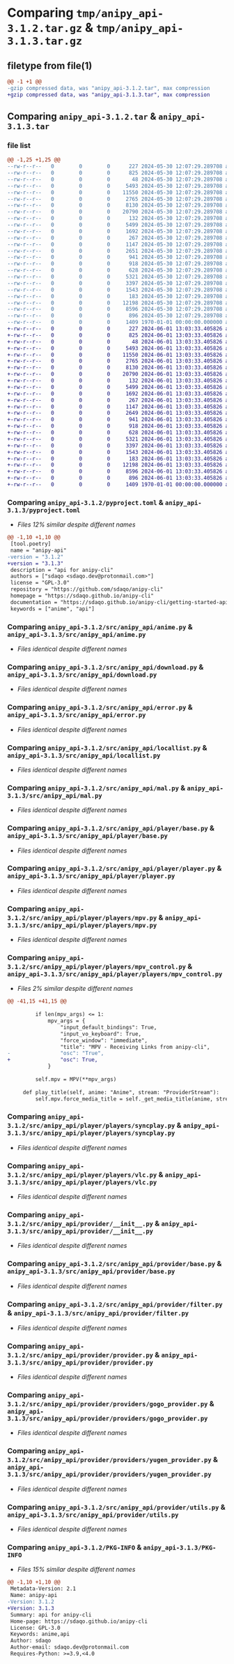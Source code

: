 # Comparing `tmp/anipy_api-3.1.2.tar.gz` & `tmp/anipy_api-3.1.3.tar.gz`

## filetype from file(1)

```diff
@@ -1 +1 @@
-gzip compressed data, was "anipy_api-3.1.2.tar", max compression
+gzip compressed data, was "anipy_api-3.1.3.tar", max compression
```

## Comparing `anipy_api-3.1.2.tar` & `anipy_api-3.1.3.tar`

### file list

```diff
@@ -1,25 +1,25 @@
--rw-r--r--   0        0        0      227 2024-05-30 12:07:29.289708 anipy_api-3.1.2/README.md
--rw-r--r--   0        0        0      825 2024-05-30 12:07:29.289708 anipy_api-3.1.2/pyproject.toml
--rw-r--r--   0        0        0       48 2024-05-30 12:07:29.289708 anipy_api-3.1.2/src/anipy_api/__init__.py
--rw-r--r--   0        0        0     5493 2024-05-30 12:07:29.289708 anipy_api-3.1.2/src/anipy_api/anime.py
--rw-r--r--   0        0        0    11550 2024-05-30 12:07:29.289708 anipy_api-3.1.2/src/anipy_api/download.py
--rw-r--r--   0        0        0     2765 2024-05-30 12:07:29.289708 anipy_api-3.1.2/src/anipy_api/error.py
--rw-r--r--   0        0        0     8130 2024-05-30 12:07:29.289708 anipy_api-3.1.2/src/anipy_api/locallist.py
--rw-r--r--   0        0        0    20790 2024-05-30 12:07:29.289708 anipy_api-3.1.2/src/anipy_api/mal.py
--rw-r--r--   0        0        0      132 2024-05-30 12:07:29.289708 anipy_api-3.1.2/src/anipy_api/player/__init__.py
--rw-r--r--   0        0        0     5499 2024-05-30 12:07:29.289708 anipy_api-3.1.2/src/anipy_api/player/base.py
--rw-r--r--   0        0        0     1692 2024-05-30 12:07:29.289708 anipy_api-3.1.2/src/anipy_api/player/player.py
--rw-r--r--   0        0        0      267 2024-05-30 12:07:29.289708 anipy_api-3.1.2/src/anipy_api/player/players/__init__.py
--rw-r--r--   0        0        0     1147 2024-05-30 12:07:29.289708 anipy_api-3.1.2/src/anipy_api/player/players/mpv.py
--rw-r--r--   0        0        0     2651 2024-05-30 12:07:29.289708 anipy_api-3.1.2/src/anipy_api/player/players/mpv_control.py
--rw-r--r--   0        0        0      941 2024-05-30 12:07:29.289708 anipy_api-3.1.2/src/anipy_api/player/players/syncplay.py
--rw-r--r--   0        0        0      918 2024-05-30 12:07:29.289708 anipy_api-3.1.2/src/anipy_api/player/players/vlc.py
--rw-r--r--   0        0        0      628 2024-05-30 12:07:29.289708 anipy_api-3.1.2/src/anipy_api/provider/__init__.py
--rw-r--r--   0        0        0     5321 2024-05-30 12:07:29.289708 anipy_api-3.1.2/src/anipy_api/provider/base.py
--rw-r--r--   0        0        0     3397 2024-05-30 12:07:29.289708 anipy_api-3.1.2/src/anipy_api/provider/filter.py
--rw-r--r--   0        0        0     1543 2024-05-30 12:07:29.289708 anipy_api-3.1.2/src/anipy_api/provider/provider.py
--rw-r--r--   0        0        0      183 2024-05-30 12:07:29.289708 anipy_api-3.1.2/src/anipy_api/provider/providers/__init__.py
--rw-r--r--   0        0        0    12198 2024-05-30 12:07:29.289708 anipy_api-3.1.2/src/anipy_api/provider/providers/gogo_provider.py
--rw-r--r--   0        0        0     8596 2024-05-30 12:07:29.289708 anipy_api-3.1.2/src/anipy_api/provider/providers/yugen_provider.py
--rw-r--r--   0        0        0      896 2024-05-30 12:07:29.289708 anipy_api-3.1.2/src/anipy_api/provider/utils.py
--rw-r--r--   0        0        0     1409 1970-01-01 00:00:00.000000 anipy_api-3.1.2/PKG-INFO
+-rw-r--r--   0        0        0      227 2024-06-01 13:03:33.405826 anipy_api-3.1.3/README.md
+-rw-r--r--   0        0        0      825 2024-06-01 13:03:33.405826 anipy_api-3.1.3/pyproject.toml
+-rw-r--r--   0        0        0       48 2024-06-01 13:03:33.405826 anipy_api-3.1.3/src/anipy_api/__init__.py
+-rw-r--r--   0        0        0     5493 2024-06-01 13:03:33.405826 anipy_api-3.1.3/src/anipy_api/anime.py
+-rw-r--r--   0        0        0    11550 2024-06-01 13:03:33.405826 anipy_api-3.1.3/src/anipy_api/download.py
+-rw-r--r--   0        0        0     2765 2024-06-01 13:03:33.405826 anipy_api-3.1.3/src/anipy_api/error.py
+-rw-r--r--   0        0        0     8130 2024-06-01 13:03:33.405826 anipy_api-3.1.3/src/anipy_api/locallist.py
+-rw-r--r--   0        0        0    20790 2024-06-01 13:03:33.405826 anipy_api-3.1.3/src/anipy_api/mal.py
+-rw-r--r--   0        0        0      132 2024-06-01 13:03:33.405826 anipy_api-3.1.3/src/anipy_api/player/__init__.py
+-rw-r--r--   0        0        0     5499 2024-06-01 13:03:33.405826 anipy_api-3.1.3/src/anipy_api/player/base.py
+-rw-r--r--   0        0        0     1692 2024-06-01 13:03:33.405826 anipy_api-3.1.3/src/anipy_api/player/player.py
+-rw-r--r--   0        0        0      267 2024-06-01 13:03:33.405826 anipy_api-3.1.3/src/anipy_api/player/players/__init__.py
+-rw-r--r--   0        0        0     1147 2024-06-01 13:03:33.405826 anipy_api-3.1.3/src/anipy_api/player/players/mpv.py
+-rw-r--r--   0        0        0     2649 2024-06-01 13:03:33.405826 anipy_api-3.1.3/src/anipy_api/player/players/mpv_control.py
+-rw-r--r--   0        0        0      941 2024-06-01 13:03:33.405826 anipy_api-3.1.3/src/anipy_api/player/players/syncplay.py
+-rw-r--r--   0        0        0      918 2024-06-01 13:03:33.405826 anipy_api-3.1.3/src/anipy_api/player/players/vlc.py
+-rw-r--r--   0        0        0      628 2024-06-01 13:03:33.405826 anipy_api-3.1.3/src/anipy_api/provider/__init__.py
+-rw-r--r--   0        0        0     5321 2024-06-01 13:03:33.405826 anipy_api-3.1.3/src/anipy_api/provider/base.py
+-rw-r--r--   0        0        0     3397 2024-06-01 13:03:33.405826 anipy_api-3.1.3/src/anipy_api/provider/filter.py
+-rw-r--r--   0        0        0     1543 2024-06-01 13:03:33.405826 anipy_api-3.1.3/src/anipy_api/provider/provider.py
+-rw-r--r--   0        0        0      183 2024-06-01 13:03:33.405826 anipy_api-3.1.3/src/anipy_api/provider/providers/__init__.py
+-rw-r--r--   0        0        0    12198 2024-06-01 13:03:33.405826 anipy_api-3.1.3/src/anipy_api/provider/providers/gogo_provider.py
+-rw-r--r--   0        0        0     8596 2024-06-01 13:03:33.405826 anipy_api-3.1.3/src/anipy_api/provider/providers/yugen_provider.py
+-rw-r--r--   0        0        0      896 2024-06-01 13:03:33.405826 anipy_api-3.1.3/src/anipy_api/provider/utils.py
+-rw-r--r--   0        0        0     1409 1970-01-01 00:00:00.000000 anipy_api-3.1.3/PKG-INFO
```

### Comparing `anipy_api-3.1.2/pyproject.toml` & `anipy_api-3.1.3/pyproject.toml`

 * *Files 12% similar despite different names*

```diff
@@ -1,10 +1,10 @@
 [tool.poetry]
 name = "anipy-api"
-version = "3.1.2"
+version = "3.1.3"
 description = "api for anipy-cli"
 authors = ["sdaqo <sdaqo.dev@protonmail.com>"]
 license = "GPL-3.0"
 repository = "https://github.com/sdaqo/anipy-cli"
 homepage = "https://sdaqo.github.io/anipy-cli"
 documentation = "https://sdaqo.github.io/anipy-cli/getting-started-api"
 keywords = ["anime", "api"]
```

### Comparing `anipy_api-3.1.2/src/anipy_api/anime.py` & `anipy_api-3.1.3/src/anipy_api/anime.py`

 * *Files identical despite different names*

### Comparing `anipy_api-3.1.2/src/anipy_api/download.py` & `anipy_api-3.1.3/src/anipy_api/download.py`

 * *Files identical despite different names*

### Comparing `anipy_api-3.1.2/src/anipy_api/error.py` & `anipy_api-3.1.3/src/anipy_api/error.py`

 * *Files identical despite different names*

### Comparing `anipy_api-3.1.2/src/anipy_api/locallist.py` & `anipy_api-3.1.3/src/anipy_api/locallist.py`

 * *Files identical despite different names*

### Comparing `anipy_api-3.1.2/src/anipy_api/mal.py` & `anipy_api-3.1.3/src/anipy_api/mal.py`

 * *Files identical despite different names*

### Comparing `anipy_api-3.1.2/src/anipy_api/player/base.py` & `anipy_api-3.1.3/src/anipy_api/player/base.py`

 * *Files identical despite different names*

### Comparing `anipy_api-3.1.2/src/anipy_api/player/player.py` & `anipy_api-3.1.3/src/anipy_api/player/player.py`

 * *Files identical despite different names*

### Comparing `anipy_api-3.1.2/src/anipy_api/player/players/mpv.py` & `anipy_api-3.1.3/src/anipy_api/player/players/mpv.py`

 * *Files identical despite different names*

### Comparing `anipy_api-3.1.2/src/anipy_api/player/players/mpv_control.py` & `anipy_api-3.1.3/src/anipy_api/player/players/mpv_control.py`

 * *Files 2% similar despite different names*

```diff
@@ -41,15 +41,15 @@
 
         if len(mpv_args) <= 1:
             mpv_args = {
                 "input_default_bindings": True,
                 "input_vo_keyboard": True,
                 "force_window": "immediate",
                 "title": "MPV - Receiving Links from anipy-cli",
-                "osc": "True",
+                "osc": True,
             }
 
         self.mpv = MPV(**mpv_args)
 
     def play_title(self, anime: "Anime", stream: "ProviderStream"):
         self.mpv.force_media_title = self._get_media_title(anime, stream)
```

### Comparing `anipy_api-3.1.2/src/anipy_api/player/players/syncplay.py` & `anipy_api-3.1.3/src/anipy_api/player/players/syncplay.py`

 * *Files identical despite different names*

### Comparing `anipy_api-3.1.2/src/anipy_api/player/players/vlc.py` & `anipy_api-3.1.3/src/anipy_api/player/players/vlc.py`

 * *Files identical despite different names*

### Comparing `anipy_api-3.1.2/src/anipy_api/provider/__init__.py` & `anipy_api-3.1.3/src/anipy_api/provider/__init__.py`

 * *Files identical despite different names*

### Comparing `anipy_api-3.1.2/src/anipy_api/provider/base.py` & `anipy_api-3.1.3/src/anipy_api/provider/base.py`

 * *Files identical despite different names*

### Comparing `anipy_api-3.1.2/src/anipy_api/provider/filter.py` & `anipy_api-3.1.3/src/anipy_api/provider/filter.py`

 * *Files identical despite different names*

### Comparing `anipy_api-3.1.2/src/anipy_api/provider/provider.py` & `anipy_api-3.1.3/src/anipy_api/provider/provider.py`

 * *Files identical despite different names*

### Comparing `anipy_api-3.1.2/src/anipy_api/provider/providers/gogo_provider.py` & `anipy_api-3.1.3/src/anipy_api/provider/providers/gogo_provider.py`

 * *Files identical despite different names*

### Comparing `anipy_api-3.1.2/src/anipy_api/provider/providers/yugen_provider.py` & `anipy_api-3.1.3/src/anipy_api/provider/providers/yugen_provider.py`

 * *Files identical despite different names*

### Comparing `anipy_api-3.1.2/src/anipy_api/provider/utils.py` & `anipy_api-3.1.3/src/anipy_api/provider/utils.py`

 * *Files identical despite different names*

### Comparing `anipy_api-3.1.2/PKG-INFO` & `anipy_api-3.1.3/PKG-INFO`

 * *Files 15% similar despite different names*

```diff
@@ -1,10 +1,10 @@
 Metadata-Version: 2.1
 Name: anipy-api
-Version: 3.1.2
+Version: 3.1.3
 Summary: api for anipy-cli
 Home-page: https://sdaqo.github.io/anipy-cli
 License: GPL-3.0
 Keywords: anime,api
 Author: sdaqo
 Author-email: sdaqo.dev@protonmail.com
 Requires-Python: >=3.9,<4.0
```

